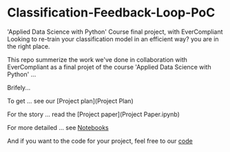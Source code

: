 # Classification-Feedback-Loop-PoC
'Applied Data Science with Python' Course final project,  with EverCompliant
Looking to re-train your classification model in an efficient way? you are in the right place.

This repo summerize the work we've done in collaboration with EverCompliant as a final projet of the course 'Applied Data Science with Python' ...

Brifely...

To get ... see our [Project plan](Project Plan)

For the story ... read the [Project paper](Project Paper.ipynb)

For more detailed ... see [Notebooks](Notebooks/README.rm)

And if you want to the code for your project, feel free to our [code](code/README.rm)
